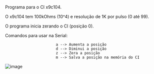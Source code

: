  Programa para o CI x9c104.
 
 O x9c104 tem 100kOhms (10^4) e resolução de 1K por pulso (0 até 99).
 
 O programa inicia zerando o CI (posição 0).
 
 Comandos para usar na Serial:
                         
                           a --> Aumenta a posição
                           d --> Diminui a posição
                           z --> Zera a posição
                           m --> Salva a posição na memória do CI
                           
![image](https://user-images.githubusercontent.com/23614860/140981104-00cf2460-a4bb-45ab-a08d-13d7f0b2c438.png)
